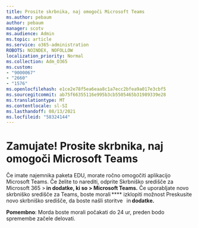```yaml
---
title: Prosite skrbnika, naj omogoči Microsoft Teams
ms.author: pebaum
author: pebaum
manager: scotv
ms.audience: Admin
ms.topic: article
ms.service: o365-administration
ROBOTS: NOINDEX, NOFOLLOW
localization_priority: Normal
ms.collection: Adm_O365
ms.custom:
- "9000067"
- "2660"
- "1576"
ms.openlocfilehash: e1ce2e78f5ea6eaa8c1a7ecc2bfea9a017e3cbf5
ms.sourcegitcommit: ab75f66355116e995b3cb5505465b31989339e28
ms.translationtype: MT
ms.contentlocale: sl-SI
ms.lasthandoff: 08/13/2021
ms.locfileid: "58324144"
---
```

# <a name="youre-missing-out-ask-your-admin-to-enable-microsoft-teams"></a>Zamujate! Prosite skrbnika, naj omogoči Microsoft Teams

Če imate najemnika paketa EDU, morate ročno omogočiti aplikacijo Microsoft Teams. Če želite to narediti, odprite Skrbniško središče za Microsoft 365 > **in dodatke, ki so > Microsoft Teams.** Če uporabljate novo skrbniško središče za Teams, boste morali **** izklopiti možnost Preskusite novo skrbniško središče, da boste našli storitve   in **dodatke.** 

**Pomembno**: Morda boste morali počakati do 24 ur, preden bodo spremembe začele delovati.